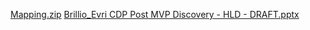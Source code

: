 [Mapping.zip](https://github.com/Rizwan-hadoop/My_Projects_demo/files/14102792/Mapping.zip)
[Brillio_Evri CDP Post MVP Discovery - HLD - DRAFT.pptx](https://github.com/Rizwan-hadoop/My_Projects_demo/files/14102793/Brillio_Evri.CDP.Post.MVP.Discovery.-.HLD.-.DRAFT.pptx)
